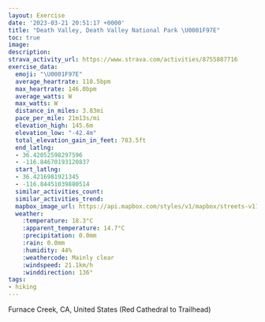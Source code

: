 ```yaml
---
layout: Exercise
date: '2023-03-21 20:51:17 +0000'
title: "Death Valley, Death Valley National Park \U0001F97E"
toc: true
image:
description:
strava_activity_url: https://www.strava.com/activities/8755887716
exercise_data:
  emoji: "\U0001F97E"
  average_heartrate: 110.5bpm
  max_heartrate: 146.0bpm
  average_watts: W
  max_watts: W
  distance_in_miles: 3.83mi
  pace_per_mile: 21m13s/mi
  elevation_high: 145.6m
  elevation_low: "-42.4m"
  total_elevation_gain_in_feet: 783.5ft
  end_latlng:
  - 36.42052598297596
  - -116.84670193120837
  start_latlng:
  - 36.4216981921345
  - -116.84451039880514
  similar_activities_count:
  similar_activities_trend:
  mapbox_image_url: https://api.mapbox.com/styles/v1/mapbox/streets-v11/static/path-5+787af2-1.0(cwh%7DEbvchUBa%40Cm%40I%5DUm%40Ok%40Ek%40Ue%40c%40sAMeA%3FWG%5DDEUe%40u%40wBCAO%40SCc%40D%5DIYCSIc%40JWJO%40q%40E_%40JK%3Fo%40K%5DHi%40DICI%40WID%3FA%40%3FBJC%5EDJCCRFORGF%3FDBBHADE%3F%3FC%40ODCHAV%40%60%40Jb%40IVDLCT%3FdAWTJT%40Mw%40Mc%40S%5DWMCGAK%40QJe%40CIGC%5BJICO%3FOMISESIOg%40%40MIIKAODQBCN%3FGYHc%40AIGEC%3FQ%5EOBEFE%3FJA%3FIRGFUHEFBBP%3FHK%5CDVEBQEAB%3FPLVLN%5CGLBXx%40NNH%3Fh%40MHB%40LGZGN%3FRJLRDR%5EPl%40%40%5EHPTFd%40E%5EBA%3F%3FOSsAa%40%7DAAw%40Hy%40Cc%40Og%40o%40eASu%40E%7B%40Be%40Lm%40l%40oAHWJu%40%40%7B%40BODIl%40_%40Hi%40JSJs%40E%5DEM%5B%5D%7B%40c%40KSU%7D%40_%40q%40SQi%40Wc%40k%40y%40w%40QKQUUMQ_%40GWAYFUXc%40FQ%40OCSW%5Du%40_%40%7B%40i%40U_%40Qc%40C%5DF%7D%40HQTONS%40QAKISWYK%7B%40KGQCGCIMASGIWJECCQ%5DCm%40DKCIKKa%40GCODIEc%40w%40IEQFOGCH%40ICHK%40%40CACI%3FAEAHEBi%40%5BQBKACDHADED%40%40DMPFLK%5CCAB%3FA%40%40C%40%40CA%40BA%40%3FODI%3FECGABCCIABEACBGJQF%40LRXEDJDCLLLADJCMLIDBRGP%40RTVf%40%5E%3FBFB%5CNP%5CI%5CAXFBTH%3FNKD%3FDF%40XBNFBX%3FJJP~%40Vd%40BPGPa%40VILG%60A%40%5CF%5EJT%60%40b%40rAl%40LDXZFP%40NEN%5Bd%40MXCVH%5CXh%40XLJRd%40XZZJHAE%5C%60%40h%40%5CRRJLTd%40d%40tANL%5EJPFT%5EFLDT%3FLI%5CMXKr%40KJWHOPCFMvB%5Dx%40OVM%5EMr%40%3Fh%40Hr%40Ld%40%5En%40%5Cz%40Ft%40Mv%40Bt%40V%7C%40TnAJTVfA%5Ct%40Pd%40Pz%40Bb%40Jr%40Vr%40FXNVHZRhA%40TZ%60ADX%40%5CCTK%5EIn%40%3FVN%7CAXfAVf%40JRt%40v%40RZHVC%60%40),pin-s-s+e5b22e(-116.8421,36.42242),pin-s-f+89ae00(-116.84449000000001,36.421699999999994)/auto/800x800?access_token=pk.eyJ1Ijoiam9zaGJlY2ttYW4iLCJhIjoiY205eWR2aDd1MWZ6djJrbXc4a3M0bWZleiJ9.XiG9OWkNcZk2QzjJbxLB4A
  weather:
    :temperature: 18.3°C
    :apparent_temperature: 14.7°C
    :precipitation: 0.0mm
    :rain: 0.0mm
    :humidity: 44%
    :weathercode: Mainly clear
    :windspeed: 21.1km/h
    :winddirection: 136°
tags:
- hiking
---
```

Furnace Creek, CA, United States (Red Cathedral to Trailhead)
